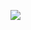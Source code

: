 ![](http://www.plantuml.com/plantuml/proxy?cache=no&src=https://raw.githubusercontent.com/oleksandrblazhko/ai202-polyanskij/ai202-polyanskij_with_laboratory_work_7/2-SoftwareDesign/2.7-PlantUML/UML-Activity.puml)
